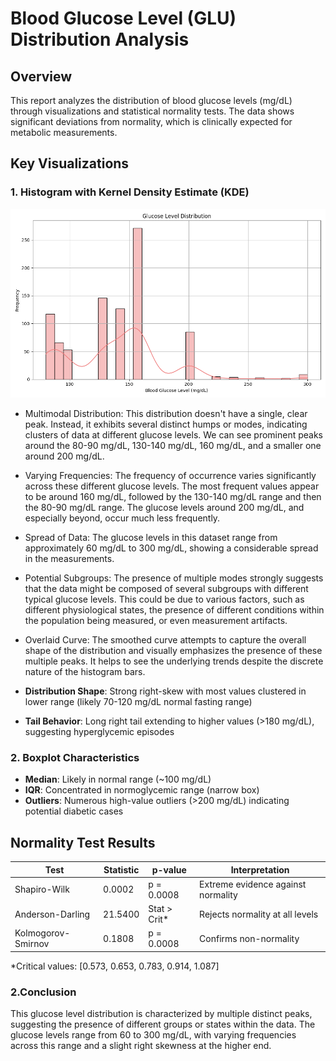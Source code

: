 # Blood Glucose Level (GLU) Distribution Analysis

## Overview
This report analyzes the distribution of blood glucose levels (mg/dL) through visualizations and statistical normality tests. The data shows significant deviations from normality, which is clinically expected for metabolic measurements.
## Key Visualizations

### 1. Histogram with Kernel Density Estimate (KDE)
![alt page](glu_dist.png)

- Multimodal Distribution: This distribution doesn't have a single, clear peak. Instead, it exhibits several distinct humps or modes, indicating clusters of data at different glucose levels. We can see prominent peaks around the 80-90 mg/dL, 130-140 mg/dL, 160 mg/dL, and a smaller one around 200 mg/dL.

- Varying Frequencies: The frequency of occurrence varies significantly across these different glucose levels. The most frequent values appear to be around 160 mg/dL, followed by the 130-140 mg/dL range and then the 80-90 mg/dL range. The glucose levels around 200 mg/dL, and especially beyond, occur much less frequently.

- Spread of Data: The glucose levels in this dataset range from approximately 60 mg/dL to 300 mg/dL, showing a considerable spread in the measurements.

- Potential Subgroups: The presence of multiple modes strongly suggests that the data might be composed of several subgroups with different typical glucose levels. This could be due to various factors, such as different physiological states, the presence of different conditions within the population being measured, or even measurement artifacts.

-  Overlaid Curve: The smoothed curve attempts to capture the overall shape of the distribution and visually emphasizes the presence of these multiple peaks. It helps to see the underlying trends despite the discrete nature of the histogram bars.

- **Distribution Shape**: Strong right-skew with most values clustered in lower range (likely 70-120 mg/dL normal fasting range)
- **Tail Behavior**: Long right tail extending to higher values (>180 mg/dL), suggesting hyperglycemic episodes

### 2. Boxplot Characteristics
- **Median**: Likely in normal range (~100 mg/dL)
- **IQR**: Concentrated in normoglycemic range (narrow box)
- **Outliers**: Numerous high-value outliers (>200 mg/dL) indicating potential diabetic cases

## Normality Test Results
| Test                | Statistic   | p-value       | Interpretation                     |
|---------------------|-------------|---------------|------------------------------------|
| Shapiro-Wilk        | 0.0002      | p = 0.0008    | Extreme evidence against normality |
| Anderson-Darling    | 21.5400     | Stat > Crit*  | Rejects normality at all levels    |
| Kolmogorov-Smirnov  | 0.1808      | p = 0.0008    | Confirms non-normality             |

*Critical values: [0.573, 0.653, 0.783, 0.914, 1.087]

### 2.Conclusion 
 This glucose level distribution is characterized by multiple distinct peaks, suggesting the presence of different groups or states within the data. The glucose levels range from 60 to 300 mg/dL, with varying frequencies across this range and a slight right skewness at the higher end.